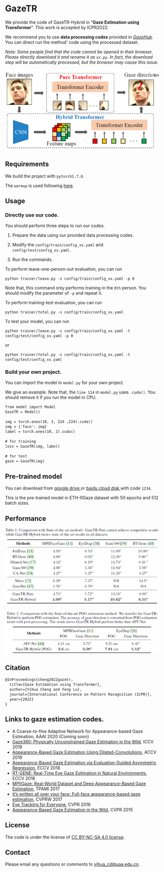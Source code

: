 # GazeTR

We provide the code of GazeTR-Hybrid in "**Gaze Estimation using Transformer**". This work is accepted by ICPR2022.

We recommend you to use **data processing codes** provided in <a href="http://phi-ai.org/GazeHub/" target="_blank">*GazeHub*</a>.
You can direct run the method' code using the processed dataset.

*Note: Some people find that the code cannot be opened in their browser. Please directly download it and rename it as `xx.py`. In fact, the download step will be automatically processed, but the browser may cause this issue.*

<div align=center> <img src="src/overview.png"> </div>

## Requirements
We build the project with `pytorch1.7.0`.

The `warmup` is used following <a href="https://github.com/ildoonet/pytorch-gradual-warmup-lr" target="_blank">here</a>.

## Usage
### Directly use our code.

You should perform three steps to run our codes.

1. Prepare the data using our provided data processing codes.

2. Modify the `config/train/config_xx.yaml` and `config/test/config_xx.yaml`.

3. Run the commands.

To perform leave-one-person-out evaluation, you can run

```
python trainer/leave.py -s config/train/config_xx.yaml -p 0
```
Note that, this command only performs training in the `0th` person. You should modify the parameter of `-p` and repeat it.

To perform training-test evaluation, you can run

```
python trainer/total.py -s config/train/config_xx.yaml    
```

To test your model, you can run
```
python trainer/leave.py -s config/train/config_xx.yaml -t config/test/config_xx.yaml -p 0
```
or
```
python trainer/total.py -s config/train/config_xx.yaml -t config/test/config_xx.yaml
```

### Build your own project.
You can import the model in `model.py` for your own project.

We give an example. Note that, the `line 114` in `model.py` uses `.cuda()`. You should remove it if you run the model in CPU.
```
from model import Model
GazeTR = Model()

img = torch.ones(10, 3, 224 ,224).cuda()
img = {'face': img}
label = torch.ones(10, 2).cuda()

# for training
loss = GazeTR(img, label)

# for test
gaze = GazeTR(img)
```

## Pre-trained model
You can download from <a href="https://drive.google.com/file/d/1WEiKZ8Ga0foNmxM7xFabI4D5ajThWAWj/view?usp=sharing" target="_blank"> google drive </a> or <a href="https://pan.baidu.com/s/1GEbjbNgXvVkisVWGtTJm7g" target="_blank"> baidu cloud disk </a> with code `1234`. 
  
This is the pre-trained model in ETH-XGaze dataset with 50 epochs and 512 batch sizes. 

## Performance
![ComparisonA](src/ComparisonA.png)

![ComparisonB](src/ComparisonB.png)

## Citation
```
@InProceedings{cheng2022gazetr,
  title={Gaze Estimation using Transformer},
  author={Yihua Cheng and Feng Lu},
  journal={International Conference on Pattern Recognition (ICPR)},
  year={2022}
}
```

## Links to gaze estimation codes.

- A Coarse-to-fine Adaptive Network for Appearance-based Gaze Estimation, AAAI 2020 (Coming soon)
- [Gaze360: Physically Unconstrained Gaze Estimation in the Wild](https://github.com/yihuacheng/Gaze360), ICCV 2019
- [Appearance-Based Gaze Estimation Using Dilated-Convolutions](https://github.com/yihuacheng/Dilated-Net), ACCV 2019
- [Appearance-Based Gaze Estimation via Evaluation-Guided Asymmetric Regression](https://github.com/yihuacheng/ARE-GazeEstimation), ECCV 2018
- [RT-GENE: Real-Time Eye Gaze Estimation in Natural Environments](https://github.com/yihuacheng/RT-Gene), ECCV 2018
- [MPIIGaze: Real-World Dataset and Deep Appearance-Based Gaze Estimation](https://github.com/yihuacheng/Gaze-Net), TPAMI 2017
- [It’s written all over your face: Full-face appearance-based gaze estimation](https://github.com/yihuacheng/Full-face), CVPRW 2017
- [Eye Tracking for Everyone](https://github.com/yihuacheng/Itracker), CVPR 2016
- [Appearance-Based Gaze Estimation in the Wild](https://github.com/yihuacheng/Mnist), CVPR 2015

## License
The code is under the license of [CC BY-NC-SA 4.0 license](https://creativecommons.org/licenses/by-nc-sa/4.0/).

## Contact 
Please email any questions or comments to yihua_c@buaa.edu.cn.
